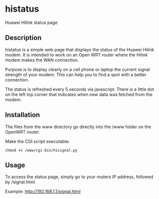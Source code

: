 # histatus
Huawei Hilink status page

## Description

histatus is a simple web page that displays the status of the Huawei Hilink modem. 
It is intended to work on an Open WRT router where the Hilink modem makes the WAN connection.

Purpose is to display clearly on a cell phone or laptop the current signal strength of your modem. This can help you to find a spot with a better connection.

The status is refreshed every 5 seconds via javascript.
There is a little dot on the left top corner that indicates when new data was fetched from the modem.

## Installation

The files from the www directory go directly into the /www folder on the OpenWRT router.

Make the CGI script executable:
```
chmod +x /www/cgi-bin/hisignal.py
```

## Usage

To access the status page, simply go to your routers IP address, followed by /signal.html.

Example:
http://192.168.1.1/signal.html
